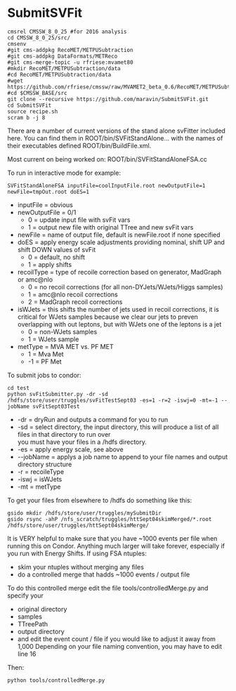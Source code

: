 # SubmitSVFit
```
cmsrel CMSSW_8_0_25 #for 2016 analysis
cd CMSSW_8_0_25/src/
cmsenv
#git cms-addpkg RecoMET/METPUSubtraction
#git cms-addpkg DataFormats/METReco
#git cms-merge-topic -u rfriese:mvamet80
#mkdir RecoMET/METPUSubtraction/data
#cd RecoMET/METPUSubtraction/data
#wget https://github.com/rfriese/cmssw/raw/MVAMET2_beta_0.6/RecoMET/METPUSubtraction/data/weightfile.root
#cd $CMSSW_BASE/src
git clone --recursive https://github.com/maravin/SubmitSVFit.git
cd SubmitSVFit
source recipe.sh
scram b -j 8
```

There are a number of current versions of the stand alone svFitter included here.
You can find them in ROOT/bin/SVFitStandAlone... with the names of their executables
defined ROOT/bin/BuildFile.xml.

Most current on being worked on: 
ROOT/bin/SVFitStandAloneFSA.cc

To run in interactive mode for example:
```
SVFitStandAloneFSA inputFile=coolInputFile.root newOutputFile=1 newFile=tmpOut.root doES=1
```

 - inputFile = obvious
 - newOutputFile = 0/1
   - 0 = update input file with svFit vars
   - 1 = output new file with original TTree and new svFit vars
 - newFile = name of output file, default is newFile.root if none specified
 - doES = apply energy scale adjustments providing nominal, shift UP and shift DOWN values of svFit
   - 0 = default, no shift
   - 1 = apply shifts
 - recoilType = type of recoile correction based on generator, MadGraph or amc@nlo
   - 0 = no recoil corrections (for all non-DYJets/WJets/Higgs samples)
   - 1 = amc@nlo recoil corrections
   - 2 = MadGraph recoil corrections
 - isWJets = this shifts the number of jets used in recoil corrections, it is critical for
WJets samples because we clear our jets to preven overlapping with out leptons, but
with WJets one of the leptons is a jet
   - 0 = non-WJets samples
   - 1 = WJets sample
 - metType = MVA MET vs. PF MET
   - 1 = Mva Met
   - -1 = PF Met

To submit jobs to condor:
```
cd test
python svFitSubmitter.py -dr -sd /hdfs/store/user/truggles/svFitTestSept03 -es=1 -r=2 -iswj=0 -mt=-1 --jobName svFitSept03Test
```

 - -dr = dryRun and outputs a command for you to run
 - -sd = select directory, the input directory, this will produce a list of all files in that directory to run over<BR>
       you must have your files in a /hdfs directory.
 - -es = apply energy scale, see above
 - --jobName = applys a job name to append to your file names and output directory structure
 - -r = recoileType
 - -iswj = isWJets
 - -mt = metType


To get your files from elsewhere to /hdfs do something like this:
```
gsido mkdir /hdfs/store/user/truggles/mySubmitDir
gsido rsync -ahP /nfs_scratch/truggles/httSept04skimMerged/*.root /hdfs/store/user/truggles/httSept04skimMerge/
```

It is VERY helpful to make sure that you have ~1000 events per file when running this on Condor.  Anything much larger will take forever,
especially if you run with Energy Shifts. If using FSA ntuples:
 - skim your ntuples without merging any files
 - do a controlled merge that hadds ~1000 events / output file

To do this controlled merge edit the file tools/controlledMerge.py and specify your
 - original directory
 - samples
 - TTreePath
 - output directory
 - and edit the event count / file if you would like to adjust it away from 1,000
Depending on your file naming convention, you may have to edit line 16<BR>

 
Then:
```
python tools/controlledMerge.py
```



